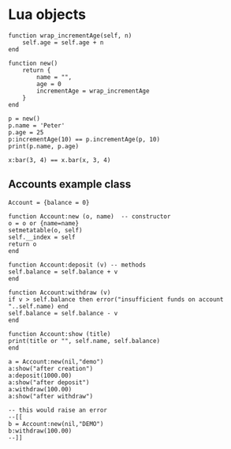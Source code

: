 
# Lua objects


    function wrap_incrementAge(self, n)
        self.age = self.age + n
    end

    function new()
        return {
            name = "",
            age = 0
            incrementAge = wrap_incrementAge
        }
    end

    p = new()
    p.name = 'Peter'
    p.age = 25
    p:incrementAge(10) == p.incrementAge(p, 10)
    print(p.name, p.age)

    x:bar(3, 4) == x.bar(x, 3, 4)

## Accounts example class
    Account = {balance = 0}

    function Account:new (o, name)  -- constructor
    o = o or {name=name}
    setmetatable(o, self)
    self.__index = self
    return o
    end

    function Account:deposit (v) -- methods
    self.balance = self.balance + v
    end

    function Account:withdraw (v)
    if v > self.balance then error("insufficient funds on account "..self.name) end
    self.balance = self.balance - v
    end

    function Account:show (title)
    print(title or "", self.name, self.balance)
    end

    a = Account:new(nil,"demo")
    a:show("after creation")
    a:deposit(1000.00)
    a:show("after deposit")
    a:withdraw(100.00)
    a:show("after withdraw")

    -- this would raise an error
    --[[
    b = Account:new(nil,"DEMO")
    b:withdraw(100.00)
    --]]
